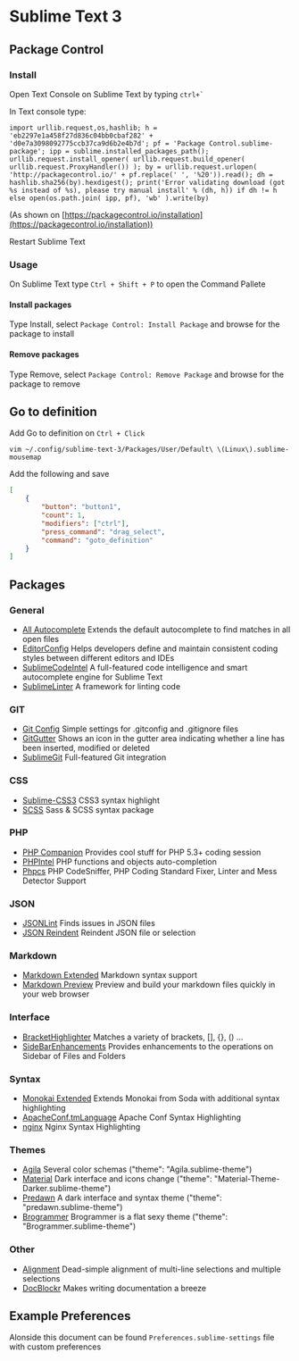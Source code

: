 # Sublime Text 3

## Package Control

### Install

Open Text Console on Sublime Text by typing ```ctrl+` ```

In Text console type:

```
import urllib.request,os,hashlib; h = 'eb2297e1a458f27d836c04bb0cbaf282' + 'd0e7a3098092775ccb37ca9d6b2e4b7d'; pf = 'Package Control.sublime-package'; ipp = sublime.installed_packages_path(); urllib.request.install_opener( urllib.request.build_opener( urllib.request.ProxyHandler()) ); by = urllib.request.urlopen( 'http://packagecontrol.io/' + pf.replace(' ', '%20')).read(); dh = hashlib.sha256(by).hexdigest(); print('Error validating download (got %s instead of %s), please try manual install' % (dh, h)) if dh != h else open(os.path.join( ipp, pf), 'wb' ).write(by)
```

(As shown on [https://packagecontrol.io/installation](https://packagecontrol.io/installation))

Restart Sublime Text

### Usage

On Sublime Text type `Ctrl + Shift + P` to open the Command Pallete

#### Install packages

Type Install, select `Package Control: Install Package` and browse for the package to install

#### Remove packages

Type Remove, select `Package Control: Remove Package` and browse for the package to remove

## Go to definition

Add Go to definition on `Ctrl + Click`

```
vim ~/.config/sublime-text-3/Packages/User/Default\ \(Linux\).sublime-mousemap
```

Add the following and save

```json
[
    {
        "button": "button1",
        "count": 1,
        "modifiers": ["ctrl"],
        "press_command": "drag_select",
        "command": "goto_definition"
    }
]
```

## Packages

### General

* [All Autocomplete](https://github.com/alienhard/SublimeAllAutocomplete) Extends the default autocomplete to find matches in all open files
* [EditorConfig](http://editorconfig.org/) Helps developers define and maintain consistent coding styles between different editors and IDEs
* [SublimeCodeIntel](https://sublimecodeintel.github.io/SublimeCodeIntel/) A full-featured code intelligence and smart autocomplete engine for Sublime Text
* [SublimeLinter](http://www.sublimelinter.com/) A framework for linting code

### GIT

* [Git Config](https://github.com/robballou/gitconfig-sublimetext) Simple settings for .gitconfig and .gitignore files
* [GitGutter](https://github.com/jisaacks/GitGutter) Shows an icon in the gutter area indicating whether a line has been inserted, modified or deleted
* [SublimeGit](https://sublimegit.net) Full-featured Git integration

### CSS

* [Sublime-CSS3](https://github.com/i-akhmadullin/Sublime-CSS3) CSS3 syntax highlight
* [SCSS](https://github.com/MarioRicalde/SCSS.tmbundle/tree/SublimeText2) Sass & SCSS syntax package

### PHP

* [PHP Companion](https://github.com/erichard/SublimePHPCompanion) Provides cool stuff for PHP 5.3+ coding session
* [PHPIntel](https://github.com/jotson/SublimePHPIntel) PHP functions and objects auto-completion
* [Phpcs](http://benmatselby.github.io/sublime-phpcs/) PHP CodeSniffer, PHP Coding Standard Fixer, Linter and Mess Detector Support

### JSON

* [JSONLint](https://bitbucket.org/hmml/jsonlint) Finds issues in JSON files
* [JSON Reindent](https://github.com/ThomasKliszowski/json_reindent) Reindent JSON file or selection

### Markdown

* [Markdown Extended](https://github.com/jonschlinkert/sublime-markdown-extended) Markdown syntax support
* [Markdown Preview](https://github.com/revolunet/sublimetext-markdown-preview) Preview and build your markdown files quickly in your web browser

### Interface

* [BracketHighlighter](https://github.com/facelessuser/BracketHighlighter) Matches a variety of brackets, [], {}, () ...
* [SideBarEnhancements](https://github.com/titoBouzout/SideBarEnhancements) Provides enhancements to the operations on Sidebar of Files and Folders

### Syntax

* [Monokai Extended](https://github.com/jonschlinkert/sublime-monokai-extended) Extends Monokai from Soda with additional syntax highlighting
* [ApacheConf.tmLanguage](https://github.com/colinta/ApacheConf.tmLanguage) Apache Conf Syntax Highlighting
* [nginx](https://github.com/brandonwamboldt/sublime-nginx) Nginx Syntax Highlighting

### Themes

* [Agila](https://github.com/arvi/Agila-Theme) Several color schemas ("theme": "Agila.sublime-theme")
* [Material](https://github.com/equinusocio/material-theme) Dark interface and icons change ("theme": "Material-Theme-Darker.sublime-theme")
* [Predawn](https://github.com/jamiewilson/predawn/) A dark interface and syntax theme ("theme": "predawn.sublime-theme")
* [Brogrammer](https://github.com/kenwheeler/brogrammer-theme) Brogrammer is a flat sexy theme ("theme": "Brogrammer.sublime-theme")

### Other

* [Alignment](http://wbond.net/sublime_packages/alignment) Dead-simple alignment of multi-line selections and multiple selections
* [DocBlockr](https://github.com/spadgos/sublime-jsdocs) Makes writing documentation a breeze

## Example Preferences

Alonside this document can be found `Preferences.sublime-settings` file
with custom preferences
